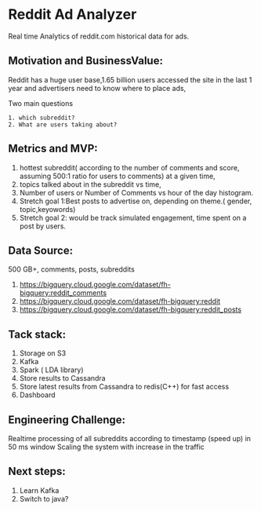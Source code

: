 # Reddit Ad Analyzer
Real time Analytics of reddit.com historical data for ads.  

Motivation and BusinessValue:
-----------------------------

Reddit has a huge user base,1.65 billion users accessed the site in the last 1 year
and advertisers need to know where to place ads, 

Two main questions

    1. which subreddit? 
    2. What are users taking about?
    
Metrics and MVP: 
----------

1. hottest subreddit( according to the number of comments and score, assuming 500:1 ratio for users to comments) at a given time, 
2. topics talked about in the subreddit vs time, 
3. Number of users or Number of Comments vs hour of the day histogram.
4. Stretch goal 1:Best posts to advertise on, depending on theme.( gender, topic,keyowords)
5. Stretch goal 2: would be track simulated engagement, time spent on a post by users.

Data Source:
--------------
500 GB+, comments,  posts,  subreddits
1. https://bigquery.cloud.google.com/dataset/fh-bigquery:reddit_comments
2. https://bigquery.cloud.google.com/dataset/fh-bigquery:reddit
3. https://bigquery.cloud.google.com/dataset/fh-bigquery:reddit_posts

Tack stack:
-------------

1. Storage on S3
2. Kafka
3. Spark ( LDA library)
4. Store results to Cassandra
5. Store latest results from Cassandra to redis(C++) for fast access
6. Dashboard


Engineering Challenge:
----------------------

Realtime processing of all subreddits according to timestamp (speed up) in 50 ms window
Scaling the system with increase in the traffic

Next steps:
--------------

1. Learn Kafka
2. Switch to java?


